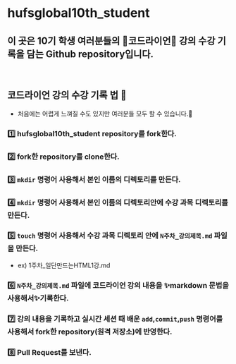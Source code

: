 # hufsglobal10th_student

## 이 곳은 10기 학생 여러분들의 🦁코드라이언🦁 강의 수강 기록을 담는 Github repository입니다.
<br>

## 코드라이언 강의 수강 기록 법 📑
- 처음에는 어렵게 느껴질 수도 있지만 여러분들 모두 할 수 있습니다.🤗

### 1️⃣ hufsglobal10th_student repository를 fork한다.
### 2️⃣ fork한 repository를 clone한다.
### 3️⃣ `mkdir` 명령어 사용해서 본인 이름의 디렉토리를 만든다.
### 4️⃣ `mkdir` 명령어 사용해서 본인 이름의 디렉토리안에 수강 과목 디렉토리를 만든다.
### 5️⃣ `touch` 명령어 사용해서 수강 과목 디렉토리 안에 `N주차_강의제목.md` 파일을 만든다.
- ex) 1주차_일단만드는HTML1강.md
### 6️⃣ `N주차_강의제목.md` 파일에 코드라이언 강의 내용을 ✨markdown 문법을 사용해서✨기록한다.
### 7️⃣ 강의 내용을 기록하고 실시간 세션 때 배운 `add`,`commit`,`push` 명령어를 사용해서 fork한 repository(원격 저장소)에 반영한다.
### 8️⃣ Pull Request를 보낸다.

